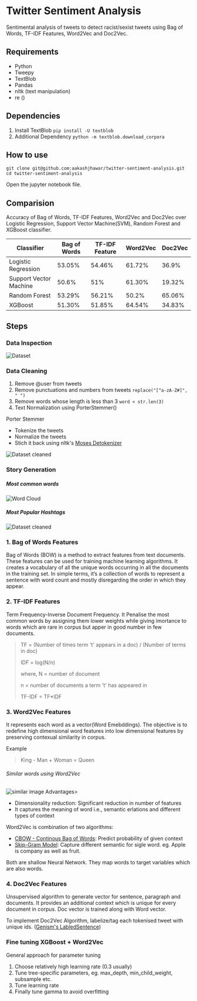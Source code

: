 # Twitter Sentiment Analysis
Sentimental analysis of tweets to detect racist/sexist tweets using Bag of Words, TF-IDF Features, Word2Vec and Doc2Vec.

## Requirements
* Python
* Tweepy
* TextBlob
* Pandas
* nltk (text manipulation)
* re ()

## Dependencies
1. Install TextBlob `pip install -U textblob`
2. Additional Dependency `python -m textblob.download_corpora`

## How to use
```
git clone git@github.com:aakashjhawar/twitter-sentiment-analysis.git
cd twitter-sentiment-analysis
```
Open the jupyter notebook file.

## Comparision

Accuracy of Bag of Words, TF-IDF Features, Word2Vec and Doc2Vec over Logistic Regression, Support Vector Machine(SVM), Random Forest and XGBoost classifier.

| Classifier | Bag of Words | TF-IDF Feature | Word2Vec | Doc2Vec |
| ---------- | ------------ | -------------- | -------- | ------- |
| Logistic Regression | 53.05% | 54.46% | 61.72% | 36.9% |
| Support Vector Machine | 50.6% | 51% | 61.30% | 19.32% |
| Random Forest | 53.29% | 56.21% | 50.2% | 65.06% |
| XGBoost | 51.30% | 51.85% | 64.54% | 34.83% |

## Steps
### Data Inspection
![Dataset](https://github.com/aakashjhawar/twitter-sentiment-analysis/blob/master/images/dataset.png)

### Data Cleaning
1. Remove @user from tweets
2. Remove punctuations and numbers from tweets 
`replace("[^a-zA-Z#]", " ")`
3. Remove words whose length is less than 3 `word < str.len(3)`
4. Text Normalization using PorterStemmer()

Porter Stemmer
* Tokenize the tweets
* Normalize the tweets
* Stich it back using nltk's [Moses Detokenizer](https://www.nltk.org/_modules/nltk/tokenize/moses.html)

![Dataset cleaned](https://github.com/aakashjhawar/twitter-sentiment-analysis/blob/master/images/tweets_comparision.png)

### Story Generation
##### Most common words


![Word Cloud](https://github.com/aakashjhawar/twitter-sentiment-analysis/blob/master/images/wordcloud.png)

##### Most Popular Hashtags


![Dataset cleaned](https://github.com/aakashjhawar/twitter-sentiment-analysis/blob/master/images/hashtags.png)

### 1. Bag of Words Features
Bag of Words (BOW) is a method to extract features from text documents. These features can be used for training machine learning algorithms. It creates a vocabulary of all the unique words occurring in all the documents in the training set.
In simple terms, it’s a collection of words to represent a sentence with word count and mostly disregarding the order in which they appear.

### 2. TF-IDF Features
Term Frequency-Inverse Document Frequency. It Penalise the most common words by assigning them lower weights while giving imortance to words which are rare in corpus but apper in good number in few documents.

> TF = (Number of times term 't' appears in a doc) / (Number of terms in doc)
>
> IDF = log(N/n) 
>
> where, N = number of document 
>
> n = number of documents a term 't' has appeared in
>
> TF-IDF = TF*IDF

### 3. Word2Vec Features
It represents each word as a vector(Word Emebddings). The objective is to redefine high dimensional word features into low dimensional features by preserving contexual similarity in corpus.

Example
> King - Man + Woman = Queen

###### Similar words using Word2Vec
![similar image](https://github.com/aakashjhawar/twitter-sentiment-analysis/blob/master/images/similar_words.png)
Advantages> 
* Dimensionality reduction: Significant reduction in number of features
* It captures the meaning of word i.e., semantic erlations and different types of context

Word2Vec is combination of two algorithms:
* [CBOW - Continous Bag of Words](https://iksinc.online/tag/continuous-bag-of-words-cbow/): Predict probability of given context
* [Skip-Gram Model](https://www.kdnuggets.com/2018/04/implementing-deep-learning-methods-feature-engineering-text-data-skip-gram.html): Capture different semantic for sigle word. eg. Apple is company as well as fruit.
 

Both are shallow Neural Network. They map words to target variables which are also words.

### 4. Doc2Vec Features
Unsupervised algorithm to generate vector for sentence, paragraph and documents.
 It provides an additional context which is unique for every document in corpus.
 Doc vector is trained along with Word vector.

To implement Doc2Vec Algorithm, labelize/tag each tokenised tweet with unique ids. ([Genism's LabledSentence](https://radimrehurek.com/gensim/models/doc2vec.html))


### Fine tuning XGBoost + Word2Vec
General approach for parameter tuning
1. Choose relatively high learning rate (0.3 usually)
2. Tune tree-specific parameters, eg. max_depth, min_child_weight, subsample etc.
3. Tune learning rate
4. Finally tune gamma to avoid overfitting

